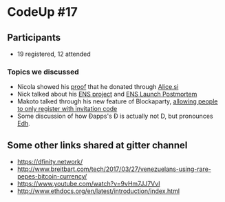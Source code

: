 # CodeUp #17

## Participants

- 19 registered, 12 attended

### Topics we discussed

- Nicola showed his [proof](https://etherscan.io/tx/0x09b80df0928df7c7a80112c7a97729119892bd0d70e418c07d4dcfb8b9e92c3f) that he donated through [Alice.si](https://alice.si/)
- Nick talked about his [ENS project](arachnid.github.io/devcon2) and  [ENS Launch Postmortem
](https://docs.google.com/document/u/2/d/1Xr6JELHHWb5ONl_WvJDmIwbfShTgWpMqiNRag2IdmLI/edit?usp=sharing)
- Makoto talked through his new feature of Blockaparty, [allowing people to only register with invitation code](https://github.com/makoto/blockparty/pull/52)
- Some discussion of how Ðapps's Ð is actually not D, but pronounces [Edh](https://en.wikipedia.org/wiki/Eth).

## Some other links shared at gitter channel

- https://dfinity.network/
- http://www.breitbart.com/tech/2017/03/27/venezuelans-using-rare-pepes-bitcoin-currency/
- https://www.youtube.com/watch?v=9vHm7JJ7VvI
- http://www.ethdocs.org/en/latest/introduction/index.html
